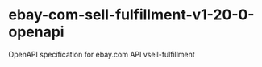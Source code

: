 # ebay-com-sell-fulfillment-v1-20-0-openapi
OpenAPI specification for ebay.com API vsell-fulfillment

